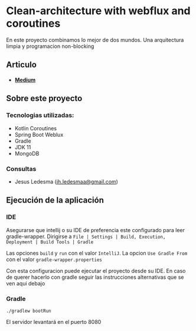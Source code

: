 # Clean-architecture with webflux and coroutines
En este proyecto combinamos lo mejor de dos mundos. Una arquitectura limpia y programacion non-blocking

## Articulo

* #### [Medium](https://api.lleida.net/dtd/clickandsign/v1/es/#overview)

## Sobre este proyecto

### Tecnologias utilizadas:
  * Kotlin Coroutines
  * Spring Boot Weblux
  * Gradle
  * JDK 11
  * MongoDB

### Consultas
* Jesus Ledesma (jh.ledesmaa@gmail.com)

## Ejecución de la aplicación

### IDE
Asegurarse que intellij o su IDE de preferencia este configurado para leer gradle-wrapper.
Dirigirse a ```File | Settings | Build, Execution, Deployment | Build Tools | Gradle ```

Las opciones `build` y `run` con el valor `IntelliJ`. La opcion `Use Gradle From` con el valor `gradle-wrapper.properties`

Con esta configuracion puede ejecutar el proyecto desde su IDE. En caso de querer hacerlo con gradle seguir las instrucciones alternativas que se ven aqui debajo

### Gradle
```
./gradlew bootRun
```
El servidor levantará en el puerto 8080